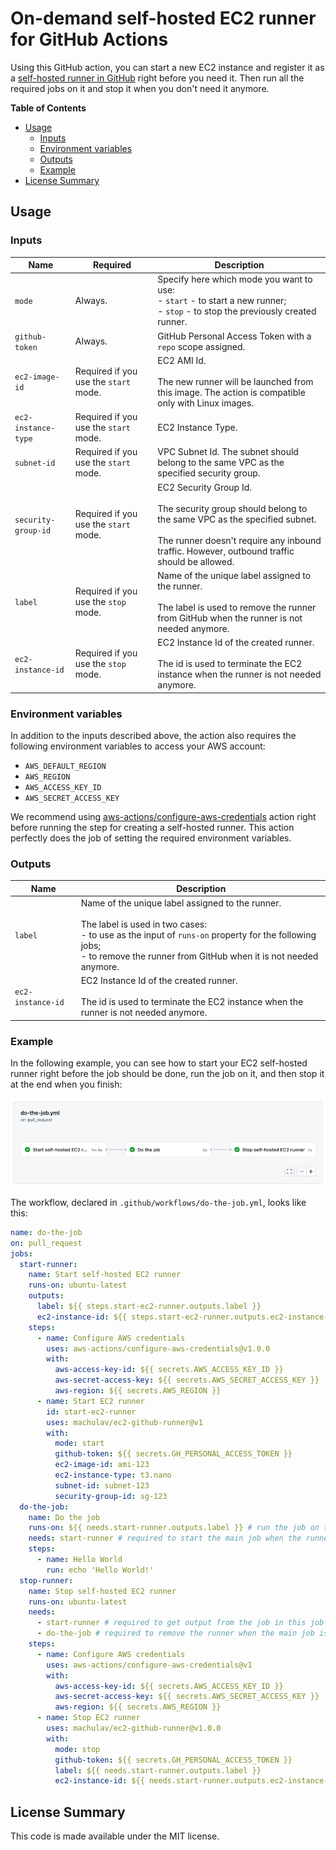 # On-demand self-hosted EC2 runner for GitHub Actions

Using this GitHub action, you can start a new EC2 instance and register it as a [self-hosted runner in GitHub](https://docs.github.com/en/free-pro-team@latest/actions/hosting-your-own-runners) right before you need it. Then run all the required jobs on it and stop it when you don't need it anymore.

**Table of Contents**

- [Usage](#usage)
  - [Inputs](#inputs)
  - [Environment variables](#environment-variables)
  - [Outputs](#outputs)
  - [Example](#example)
- [License Summary](#license-summary)

## Usage

### Inputs

| Name                | Required                              | Description                                                                                                                                                                                                     |
| ------------------- | ------------------------------------- | --------------------------------------------------------------------------------------------------------------------------------------------------------------------------------------------------------------- |
| `mode`              | Always.                               | Specify here which mode you want to use:<br>- `start` - to start a new runner;<br>- `stop` - to stop the previously created runner.                                                                             |
| `github-token`      | Always.                               | GitHub Personal Access Token with a `repo` scope assigned.                                                                                                                                                      |
| `ec2-image-id`      | Required if you use the `start` mode. | EC2 AMI Id. <br><br> The new runner will be launched from this image. The action is compatible only with Linux images.                                                                                          |
| `ec2-instance-type` | Required if you use the `start` mode. | EC2 Instance Type.                                                                                                                                                                                              |
| `subnet-id`         | Required if you use the `start` mode. | VPC Subnet Id. The subnet should belong to the same VPC as the specified security group.                                                                                                                        |
| `security-group-id` | Required if you use the `start` mode. | EC2 Security Group Id. <br><br> The security group should belong to the same VPC as the specified subnet. <br><br> The runner doesn't require any inbound traffic. However, outbound traffic should be allowed. |
| `label`             | Required if you use the `stop` mode.  | Name of the unique label assigned to the runner. <br><br> The label is used to remove the runner from GitHub when the runner is not needed anymore.                                                             |
| `ec2-instance-id`   | Required if you use the `stop` mode.  | EC2 Instance Id of the created runner. <br><br> The id is used to terminate the EC2 instance when the runner is not needed anymore.                                                                             |

### Environment variables

In addition to the inputs described above, the action also requires the following environment variables to access your AWS account:

- `AWS_DEFAULT_REGION`
- `AWS_REGION`
- `AWS_ACCESS_KEY_ID`
- `AWS_SECRET_ACCESS_KEY`

We recommend using [aws-actions/configure-aws-credentials](https://github.com/aws-actions/configure-aws-credentials) action right before running the step for creating a self-hosted runner. This action perfectly does the job of setting the required environment variables.

### Outputs

| Name              | Description                                                                                                                                                                                                                               |
| ----------------- | ----------------------------------------------------------------------------------------------------------------------------------------------------------------------------------------------------------------------------------------- |
| `label`           | Name of the unique label assigned to the runner. <br><br> The label is used in two cases: <br> - to use as the input of `runs-on` property for the following jobs; <br> - to remove the runner from GitHub when it is not needed anymore. |
| `ec2-instance-id` | EC2 Instance Id of the created runner. <br><br> The id is used to terminate the EC2 instance when the runner is not needed anymore.                                                                                                       |

### Example

In the following example, you can see how to start your EC2 self-hosted runner right before the job should be done, run the job on it, and then stop it at the end when you finish:

![GitHub Actions self-hosted EC2 runner](docs/images/github-actions-summary.png)

The workflow, declared in `.github/workflows/do-the-job.yml`, looks like this:

```yml
name: do-the-job
on: pull_request
jobs:
  start-runner:
    name: Start self-hosted EC2 runner
    runs-on: ubuntu-latest
    outputs:
      label: ${{ steps.start-ec2-runner.outputs.label }}
      ec2-instance-id: ${{ steps.start-ec2-runner.outputs.ec2-instance-id }}
    steps:
      - name: Configure AWS credentials
        uses: aws-actions/configure-aws-credentials@v1.0.0
        with:
          aws-access-key-id: ${{ secrets.AWS_ACCESS_KEY_ID }}
          aws-secret-access-key: ${{ secrets.AWS_SECRET_ACCESS_KEY }}
          aws-region: ${{ secrets.AWS_REGION }}
      - name: Start EC2 runner
        id: start-ec2-runner
        uses: machulav/ec2-github-runner@v1
        with:
          mode: start
          github-token: ${{ secrets.GH_PERSONAL_ACCESS_TOKEN }}
          ec2-image-id: ami-123
          ec2-instance-type: t3.nano
          subnet-id: subnet-123
          security-group-id: sg-123
  do-the-job:
    name: Do the job
    runs-on: ${{ needs.start-runner.outputs.label }} # run the job on the newly created runner
    needs: start-runner # required to start the main job when the runner is ready
    steps:
      - name: Hello World
        run: echo 'Hello World!'
  stop-runner:
    name: Stop self-hosted EC2 runner
    runs-on: ubuntu-latest
    needs:
      - start-runner # required to get output from the job in this job
      - do-the-job # required to remove the runner when the main job is done
    steps:
      - name: Configure AWS credentials
        uses: aws-actions/configure-aws-credentials@v1
        with:
          aws-access-key-id: ${{ secrets.AWS_ACCESS_KEY_ID }}
          aws-secret-access-key: ${{ secrets.AWS_SECRET_ACCESS_KEY }}
          aws-region: ${{ secrets.AWS_REGION }}
      - name: Stop EC2 runner
        uses: machulav/ec2-github-runner@v1.0.0
        with:
          mode: stop
          github-token: ${{ secrets.GH_PERSONAL_ACCESS_TOKEN }}
          label: ${{ needs.start-runner.outputs.label }}
          ec2-instance-id: ${{ needs.start-runner.outputs.ec2-instance-id }}
```

## License Summary

This code is made available under the MIT license.
